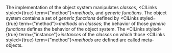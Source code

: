  



The implementation of the object system manipulates *classes*, <ClLinks styled={true} term={"method"}><i>methods</i></ClLinks>, and *generic functions*. The object system contains a set of *generic functions* defined by <ClLinks styled={true} term={"method"}><i>methods</i></ClLinks> on *classes*; the behavior of those *generic functions* defines the behavior of the object system. The <ClLinks styled={true} term={"instance"}><i>instances</i></ClLinks> of the *classes* on which those <ClLinks styled={true} term={"method"}><i>methods</i></ClLinks> are defined are called meta-objects. 



